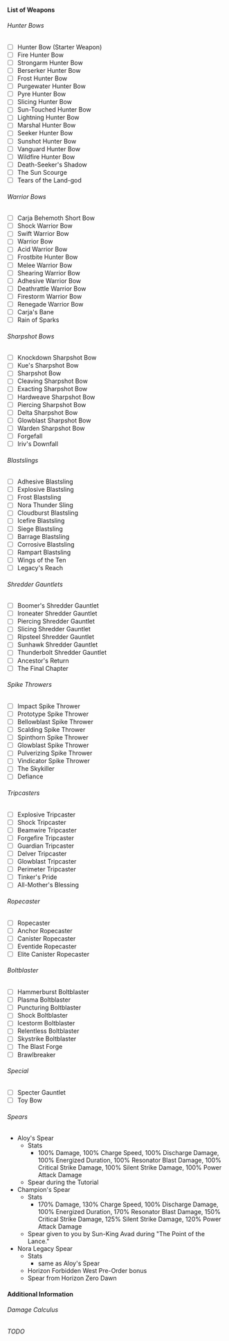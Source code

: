 #### List of Weapons
###### Hunter Bows
- [ ] Hunter Bow (Starter Weapon)
- [ ] Fire Hunter Bow
- [ ] Strongarm Hunter Bow
- [ ] Berserker Hunter Bow
- [ ] Frost Hunter Bow
- [ ] Purgewater Hunter Bow
- [ ] Pyre Hunter Bow
- [ ] Slicing Hunter Bow
- [ ] Sun-Touched Hunter Bow
- [ ] Lightning Hunter Bow
- [ ] Marshal Hunter Bow
- [ ] Seeker Hunter Bow
- [ ] Sunshot Hunter Bow
- [ ] Vanguard Hunter Bow
- [ ] Wildfire Hunter Bow
- [ ] Death-Seeker's Shadow
- [ ] The Sun Scourge
- [ ] Tears of the Land-god
###### Warrior Bows
- [ ] Carja Behemoth Short Bow
- [ ] Shock Warrior Bow
- [ ] Swift Warrior Bow
- [ ] Warrior Bow
- [ ] Acid Warrior Bow
- [ ] Frostbite Hunter Bow
- [ ] Melee Warrior Bow
- [ ] Shearing Warrior Bow
- [ ] Adhesive Warrior Bow
- [ ] Deathrattle Warrior Bow
- [ ] Firestorm Warrior Bow
- [ ] Renegade Warrior Bow
- [ ] Carja's Bane
- [ ] Rain of Sparks
###### Sharpshot Bows
- [ ] Knockdown Sharpshot Bow
- [ ] Kue's Sharpshot Bow
- [ ] Sharpshot Bow
- [ ] Cleaving Sharpshot Bow
- [ ] Exacting Sharpshot Bow
- [ ] Hardweave Sharpshot Bow
- [ ] Piercing Sharpshot Bow
- [ ] Delta Sharpshot Bow
- [ ] Glowblast Sharpshot Bow
- [ ] Warden Sharpshot Bow
- [ ] Forgefall
- [ ] Iriv's Downfall
###### Blastslings
- [ ] Adhesive Blastsling
- [ ] Explosive Blastsling
- [ ] Frost Blastsling
- [ ] Nora Thunder Sling
- [ ] Cloudburst Blastsling
- [ ] Icefire Blastsling
- [ ] Siege Blastsling
- [ ] Barrage Blastsling
- [ ] Corrosive Blastsling
- [ ] Rampart Blastsling
- [ ] Wings of the Ten
- [ ] Legacy's Reach
###### Shredder Gauntlets
- [ ] Boomer's Shredder Gauntlet
- [ ] Ironeater Shredder Gauntlet
- [ ] Piercing Shredder Gauntlet
- [ ] Slicing Shredder Gauntlet
- [ ] Ripsteel Shredder Gauntlet
- [ ] Sunhawk Shredder Gauntlet
- [ ] Thunderbolt Shredder Gauntlet
- [ ] Ancestor's Return
- [ ] The Final Chapter
###### Spike Throwers
- [ ] Impact Spike Thrower
- [ ] Prototype Spike Thrower
- [ ] Bellowblast Spike Thrower
- [ ] Scalding Spike Thrower
- [ ] Spinthorn Spike Thrower
- [ ] Glowblast Spike Thrower
- [ ] Pulverizing Spike Thrower
- [ ] Vindicator Spike Thrower
- [ ] The Skykiller
- [ ] Defiance
###### Tripcasters
- [ ] Explosive Tripcaster
- [ ] Shock Tripcaster
- [ ] Beamwire Tripcaster
- [ ] Forgefire Tripcaster
- [ ] Guardian Tripcaster
- [ ] Delver Tripcaster
- [ ] Glowblast Tripcaster
- [ ] Perimeter Tripcaster
- [ ] Tinker's Pride
- [ ] All-Mother's Blessing
###### Ropecaster
- [ ] Ropecaster
- [ ] Anchor Ropecaster
- [ ] Canister Ropecaster
- [ ] Eventide Ropecaster
- [ ] Elite Canister Ropecaster
###### Boltblaster
- [ ] Hammerburst Boltblaster
- [ ] Plasma Boltblaster
- [ ] Puncturing Boltblaster
- [ ] Shock Boltblaster
- [ ] Icestorm Boltblaster
- [ ] Relentless Boltblaster
- [ ] Skystrike Boltblaster
- [ ] The Blast Forge
- [ ] Brawlbreaker
###### Special
- [ ] Specter Gauntlet
- [ ] Toy Bow
###### Spears
- Aloy's Spear
	- Stats
		- 100% Damage, 100% Charge Speed, 100% Discharge Damage, 100% Energized Duration, 100% Resonator Blast Damage, 100% Critical Strike Damage, 100% Silent Strike Damage, 100% Power Attack Damage
	- Spear during the Tutorial
- Champion's Spear
	- Stats
		- 170% Damage, 130% Charge Speed, 100% Discharge Damage, 100% Energized Duration, 170% Resonator Blast Damage, 150% Critical Strike Damage, 125% Silent Strike Damage, 120% Power Attack Damage
	- Spear given to you by Sun-King Avad during "The Point of the Lance."
- Nora Legacy Spear
	- Stats
		- same as Aloy's Spear
	- Horizon Forbidden West Pre-Order bonus
	- Spear from Horizon Zero Dawn

#### Additional Information
###### Damage Calculus
_TODO_